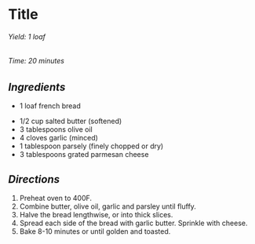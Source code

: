 # Title

######  Yield: 1 loaf
######  Time:  20 minutes

##  *Ingredients*
- 1 loaf french bread
<!--     -->
- 1/2 cup salted butter (softened)
- 3 tablespoons olive oil
- 4 cloves garlic (minced)
- 1 tablespoon parsely (finely chopped or dry)
- 3 tablespoons grated parmesan cheese

##  *Directions*
1. Preheat oven to 400F.
2. Combine butter, olive oil, garlic and parsley until fluffy.
3. Halve the bread lengthwise, or into thick slices.
4. Spread each side of the bread with garlic butter. Sprinkle with cheese.
5. Bake 8-10 minutes or until golden and toasted.